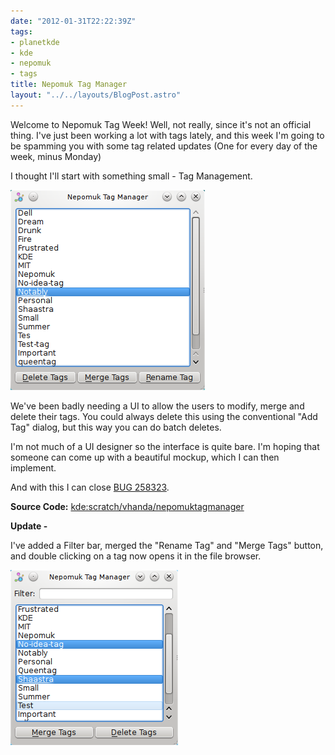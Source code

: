 ```yaml
---
date: "2012-01-31T22:22:39Z"
tags:
- planetkde
- kde
- nepomuk
- tags
title: Nepomuk Tag Manager
layout: "../../layouts/BlogPost.astro"
---
```


Welcome to Nepomuk Tag Week! Well, not really, since it's not an
official thing. I've just been working a lot with tags lately, and this
week I'm going to be spamming you with some tag related updates (One for
every day of the week, minus Monday)

I thought I'll start with something small - Tag Management.

![Sweet and simple][]

We've been badly needing a UI to allow the users to modify, merge and
delete their tags. You could always delete this using the conventional
"Add Tag" dialog, but this way you can do batch deletes.

I'm not much of a UI designer so the interface is quite bare. I'm hoping
that someone can come up with a beautiful mockup, which I can then
implement.

And with this I can close [BUG 258323][].

**Source Code:** [kde:scratch/vhanda/nepomuktagmanager][]

**Update -**

I've added a Filter bar, merged the "Rename Tag" and "Merge Tags"
button, and double clicking on a tag now opens it in the file browser.

![Version 2][]

  [Sweet and simple]: /blog/images/2012/01/31/nepomuk-tag-manager.png
  [BUG 258323]: https://bugs.kde.org/show_bug.cgi?id=258323
  [kde:scratch/vhanda/nepomuktagmanager]: http://quickgit.kde.org/?p=scratch%2Fvhanda%2Fnepomuktagmanager.git&a=summary
  [Version 2]: /blog/images/2012/01/31/nepomuk-tag-manager2.png
